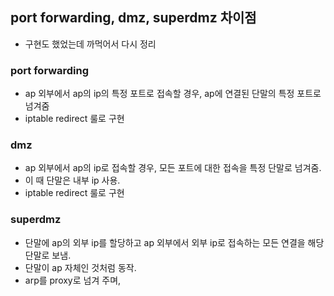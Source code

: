 ## port forwarding, dmz, superdmz 차이점
- 구현도 했었는데 까먹어서 다시 정리
### port forwarding
- ap 외부에서 ap의 ip의 특정 포트로 접속할 경우, ap에 연결된 단말의 특정 포트로 넘겨줌
- iptable redirect 룰로 구현
###  dmz
- ap 외부에서  ap의 ip로 접속할 경우, 모든 포트에 대한 접속을 특정 단말로 넘겨줌.
- 이 때 단말은 내부 ip 사용.
- iptable redirect 룰로 구현
### superdmz
- 단말에 ap의 외부 ip를 할당하고 ap 외부에서 외부 ip로 접속하는 모든 연결을 해당 단말로 보냄.
- 단말이 ap 자체인 것처럼 동작.
- arp를 proxy로 넘겨 주며,